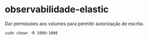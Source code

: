 # observabilidade-elastic

Dar permissões aos volumes para permitir autorização de escrita.

`
sudo chown -R 1000:1000
`